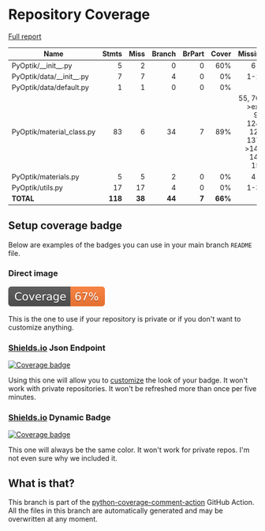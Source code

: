 # Repository Coverage

[Full report](https://htmlpreview.github.io/?https://github.com/MartinPdeS/PyOptik/blob/python-coverage-comment-action-data/htmlcov/index.html)

| Name                         |    Stmts |     Miss |   Branch |   BrPart |   Cover |   Missing |
|----------------------------- | -------: | -------: | -------: | -------: | ------: | --------: |
| PyOptik/\_\_init\_\_.py      |        5 |        2 |        0 |        0 |     60% |       6-7 |
| PyOptik/data/\_\_init\_\_.py |        7 |        7 |        4 |        0 |      0% |      1-14 |
| PyOptik/data/default.py      |        1 |        1 |        0 |        0 |      0% |         1 |
| PyOptik/material\_class.py   |       83 |        6 |       34 |        7 |     89% |55, 70->exit, 91, 124-125, 137->140, 141, 152 |
| PyOptik/materials.py         |        5 |        5 |        2 |        0 |      0% |       4-9 |
| PyOptik/utils.py             |       17 |       17 |        4 |        0 |      0% |      1-34 |
|                    **TOTAL** |  **118** |   **38** |   **44** |    **7** | **66%** |           |


## Setup coverage badge

Below are examples of the badges you can use in your main branch `README` file.

### Direct image

[![Coverage badge](https://raw.githubusercontent.com/MartinPdeS/PyOptik/python-coverage-comment-action-data/badge.svg)](https://htmlpreview.github.io/?https://github.com/MartinPdeS/PyOptik/blob/python-coverage-comment-action-data/htmlcov/index.html)

This is the one to use if your repository is private or if you don't want to customize anything.

### [Shields.io](https://shields.io) Json Endpoint

[![Coverage badge](https://img.shields.io/endpoint?url=https://raw.githubusercontent.com/MartinPdeS/PyOptik/python-coverage-comment-action-data/endpoint.json)](https://htmlpreview.github.io/?https://github.com/MartinPdeS/PyOptik/blob/python-coverage-comment-action-data/htmlcov/index.html)

Using this one will allow you to [customize](https://shields.io/endpoint) the look of your badge.
It won't work with private repositories. It won't be refreshed more than once per five minutes.

### [Shields.io](https://shields.io) Dynamic Badge

[![Coverage badge](https://img.shields.io/badge/dynamic/json?color=brightgreen&label=coverage&query=%24.message&url=https%3A%2F%2Fraw.githubusercontent.com%2FMartinPdeS%2FPyOptik%2Fpython-coverage-comment-action-data%2Fendpoint.json)](https://htmlpreview.github.io/?https://github.com/MartinPdeS/PyOptik/blob/python-coverage-comment-action-data/htmlcov/index.html)

This one will always be the same color. It won't work for private repos. I'm not even sure why we included it.

## What is that?

This branch is part of the
[python-coverage-comment-action](https://github.com/marketplace/actions/python-coverage-comment)
GitHub Action. All the files in this branch are automatically generated and may be
overwritten at any moment.